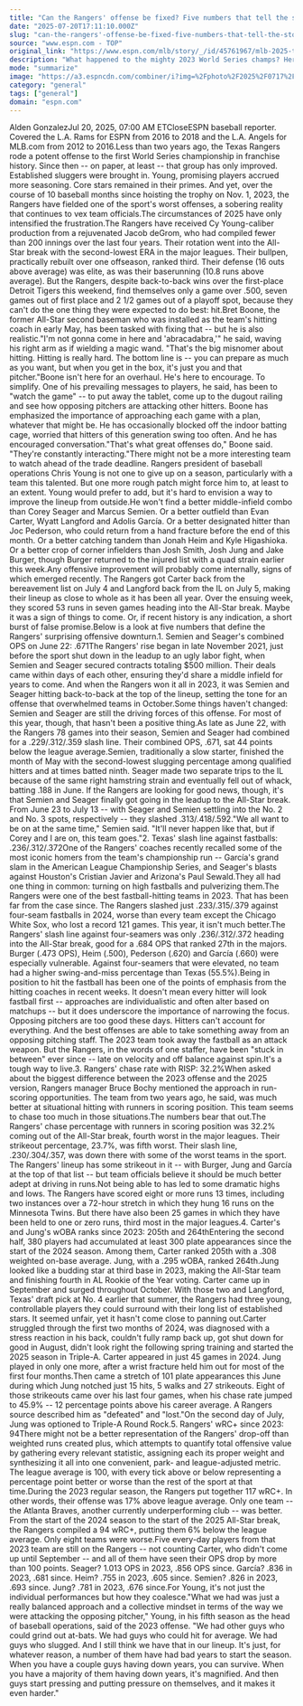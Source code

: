 ```yaml
---
title: "Can the Rangers' offense be fixed? Five numbers that tell the story of Texas' lineup woes"
date: "2025-07-20T17:11:10.000Z"
slug: "can-the-rangers'-offense-be-fixed-five-numbers-that-tell-the-story-of-texas'-lineup-woes"
source: "www.espn.com - TOP"
original_link: "https://www.espn.com/mlb/story/_/id/45761967/mlb-2025-texas-rangers-offense-struggling-numbers-semien-seager-jung-carter-garcia-heim"
description: "What happened to the mighty 2023 World Series champs? Here's why the Rangers have gone off the rails."
mode: "summarize"
image: "https://a3.espncdn.com/combiner/i?img=%2Fphoto%2F2025%2F0717%2Fr1520268_1296x729_16%2D9.jpg"
category: "general"
tags: ["general"]
domain: "espn.com"
---
```

<p>Alden GonzalezJul 20, 2025, 07:00 AM ETCloseESPN baseball reporter. Covered the L.A. Rams for ESPN from 2016 to 2018 and the L.A. Angels for MLB.com from 2012 to 2016.Less than two years ago, the Texas Rangers rode a potent offense to the first World Series championship in franchise history. Since then -- on paper, at least -- that group has only improved. Established sluggers were brought in. Young, promising players accrued more seasoning. Core stars remained in their primes. And yet, over the course of 10 baseball months since hoisting the trophy on Nov. 1, 2023, the Rangers have fielded one of the sport's worst offenses, a sobering reality that continues to vex team officials.The circumstances of 2025 have only intensified the frustration.The Rangers have received Cy Young-caliber production from a rejuvenated Jacob deGrom, who had compiled fewer than 200 innings over the last four years. Their rotation went into the All-Star break with the second-lowest ERA in the major leagues. Their bullpen, practically rebuilt over one offseason, ranked third. Their defense (16 outs above average) was elite, as was their baserunning (10.8 runs above average). But the Rangers, despite back-to-back wins over the first-place Detroit Tigers this weekend, find themselves only a game over .500, seven games out of first place and 2 1/2 games out of a playoff spot, because they can't do the one thing they were expected to do best: hit.Bret Boone, the former All-Star second baseman who was installed as the team's hitting coach in early May, has been tasked with fixing that -- but he is also realistic."I'm not gonna come in here and 'abracadabra,'" he said, waving his right arm as if wielding a magic wand. "That's the big misnomer about hitting. Hitting is really hard. The bottom line is -- you can prepare as much as you want, but when you get in the box, it's just you and that pitcher."Boone isn't here for an overhaul. He's here to encourage. To simplify. One of his prevailing messages to players, he said, has been to "watch the game" -- to put away the tablet, come up to the dugout railing and see how opposing pitchers are attacking other hitters. Boone has emphasized the importance of approaching each game with a plan, whatever that might be. He has occasionally blocked off the indoor batting cage, worried that hitters of this generation swing too often. And he has encouraged conversation."That's what great offenses do," Boone said. "They're constantly interacting."There might not be a more interesting team to watch ahead of the trade deadline. Rangers president of baseball operations Chris Young is not one to give up on a season, particularly with a team this talented. But one more rough patch might force him to, at least to an extent. Young would prefer to add, but it's hard to envision a way to improve the lineup from outside.He won't find a better middle-infield combo than Corey Seager and Marcus Semien. Or a better outfield than Evan Carter, Wyatt Langford and Adolis García. Or a better designated hitter than Joc Pederson, who could return from a hand fracture before the end of this month. Or a better catching tandem than Jonah Heim and Kyle Higashioka. Or a better crop of corner infielders than Josh Smith, Josh Jung and Jake Burger, though Burger returned to the injured list with a quad strain earlier this week.Any offensive improvement will probably come internally, signs of which emerged recently. The Rangers got Carter back from the bereavement list on July 4 and Langford back from the IL on July 5, making their lineup as close to whole as it has been all year. Over the ensuing week, they scored 53 runs in seven games heading into the All-Star break. Maybe it was a sign of things to come. Or, if recent history is any indication, a short burst of false promise.Below is a look at five numbers that define the Rangers' surprising offensive downturn.1. Semien and Seager's combined OPS on June 22: .671The Rangers' rise began in late November 2021, just before the sport shut down in the leadup to an ugly labor fight, when Semien and Seager secured contracts totaling $500 million. Their deals came within days of each other, ensuring they'd share a middle infield for years to come. And when the Rangers won it all in 2023, it was Semien and Seager hitting back-to-back at the top of the lineup, setting the tone for an offense that overwhelmed teams in October.Some things haven't changed: Semien and Seager are still the driving forces of this offense. For most of this year, though, that hasn't been a positive thing.As late as June 22, with the Rangers 78 games into their season, Semien and Seager had combined for a .229/.312/.359 slash line. Their combined OPS, .671, sat 44 points below the league average.Semien, traditionally a slow starter, finished the month of May with the second-lowest slugging percentage among qualified hitters and at times batted ninth. Seager made two separate trips to the IL because of the same right hamstring strain and eventually fell out of whack, batting .188 in June. If the Rangers are looking for good news, though, it's that Semien and Seager finally got going in the leadup to the All-Star break. From June 23 to July 13 -- with Seager and Semien settling into the No. 2 and No. 3 spots, respectively -- they slashed .313/.418/.592."We all want to be on at the same time," Semien said. "It'll never happen like that, but if Corey and I are on, this team goes."2. Texas' slash line against fastballs: .236/.312/.372One of the Rangers' coaches recently recalled some of the most iconic homers from the team's championship run -- García's grand slam in the American League Championship Series, and Seager's blasts against Houston's Cristian Javier and Arizona's Paul Sewald.They all had one thing in common: turning on high fastballs and pulverizing them.The Rangers were one of the best fastball-hitting teams in 2023. That has been far from the case since. The Rangers slashed just .233/.315/.379 against four-seam fastballs in 2024, worse than every team except the Chicago White Sox, who lost a record 121 games. This year, it isn't much better.The Rangers' slash line against four-seamers was only .236/.312/.372 heading into the All-Star break, good for a .684 OPS that ranked 27th in the majors. Burger (.473 OPS), Heim (.500), Pederson (.620) and García (.660) were especially vulnerable. Against four-seamers that were elevated, no team had a higher swing-and-miss percentage than Texas (55.5%).Being in position to hit the fastball has been one of the points of emphasis from the hitting coaches in recent weeks. It doesn't mean every hitter will look fastball first -- approaches are individualistic and often alter based on matchups -- but it does underscore the importance of narrowing the focus. Opposing pitchers are too good these days. Hitters can't account for everything. And the best offenses are able to take something away from an opposing pitching staff. The 2023 team took away the fastball as an attack weapon. But the Rangers, in the words of one staffer, have been "stuck in between" ever since -- late on velocity and off balance against spin.It's a tough way to live.3. Rangers' chase rate with RISP: 32.2%When asked about the biggest difference between the 2023 offense and the 2025 version, Rangers manager Bruce Bochy mentioned the approach in run-scoring opportunities. The team from two years ago, he said, was much better at situational hitting with runners in scoring position. This team seems to chase too much in those situations.The numbers bear that out.The Rangers' chase percentage with runners in scoring position was 32.2% coming out of the All-Star break, fourth worst in the major leagues. Their strikeout percentage, 23.7%, was fifth worst. Their slash line, .230/.304/.357, was down there with some of the worst teams in the sport. The Rangers' lineup has some strikeout in it -- with Burger, Jung and García at the top of that list -- but team officials believe it should be much better adept at driving in runs.Not being able to has led to some dramatic highs and lows. The Rangers have scored eight or more runs 13 times, including two instances over a 72-hour stretch in which they hung 16 runs on the Minnesota Twins. But there have also been 25 games in which they have been held to one or zero runs, third most in the major leagues.4. Carter's and Jung's wOBA ranks since 2023: 205th and 264thEntering the second half, 380 players had accumulated at least 300 plate appearances since the start of the 2024 season. Among them, Carter ranked 205th with a .308 weighted on-base average. Jung, with a .295 wOBA, ranked 264th.Jung looked like a budding star at third base in 2023, making the All-Star team and finishing fourth in AL Rookie of the Year voting. Carter came up in September and surged throughout October. With those two and Langford, Texas' draft pick at No. 4 earlier that summer, the Rangers had three young, controllable players they could surround with their long list of established stars. It seemed unfair, yet it hasn't come close to panning out.Carter struggled through the first two months of 2024, was diagnosed with a stress reaction in his back, couldn't fully ramp back up, got shut down for good in August, didn't look right the following spring training and started the 2025 season in Triple-A. Carter appeared in just 45 games in 2024. Jung played in only one more, after a wrist fracture held him out for most of the first four months.Then came a stretch of 101 plate appearances this June during which Jung notched just 15 hits, 5 walks and 27 strikeouts. Eight of those strikeouts came over his last four games, when his chase rate jumped to 45.9% -- 12 percentage points above his career average. A Rangers source described him as "defeated" and "lost."On the second day of July, Jung was optioned to Triple-A Round Rock.5. Rangers' wRC+ since 2023: 94There might not be a better representation of the Rangers' drop-off than weighted runs created plus, which attempts to quantify total offensive value by gathering every relevant statistic, assigning each its proper weight and synthesizing it all into one convenient, park- and league-adjusted metric. The league average is 100, with every tick above or below representing a percentage point better or worse than the rest of the sport at that time.During the 2023 regular season, the Rangers put together 117 wRC+. In other words, their offense was 17% above league average. Only one team -- the Atlanta Braves, another currently underperforming club -- was better. From the start of the 2024 season to the start of the 2025 All-Star break, the Rangers compiled a 94 wRC+, putting them 6% below the league average. Only eight teams were worse.Five every-day players from that 2023 team are still on the Rangers -- not counting Carter, who didn't come up until September -- and all of them have seen their OPS drop by more than 100 points. Seager? 1.013 OPS in 2023, .856 OPS since. García? .836 in 2023, .681 since. Heim? .755 in 2023, .605 since. Semien? .826 in 2023, .693 since. Jung? .781 in 2023, .676 since.For Young, it's not just the individual performances but how they coalesce."What we had was just a really balanced approach and a collective mindset in terms of the way we were attacking the opposing pitcher," Young, in his fifth season as the head of baseball operations, said of the 2023 offense. "We had other guys who could grind out at-bats. We had guys who could hit for average. We had guys who slugged. And I still think we have that in our lineup. It's just, for whatever reason, a number of them have had bad years to start the season. When you have a couple guys having down years, you can survive. When you have a majority of them having down years, it's magnified. And then guys start pressing and putting pressure on themselves, and it makes it even harder."</p>